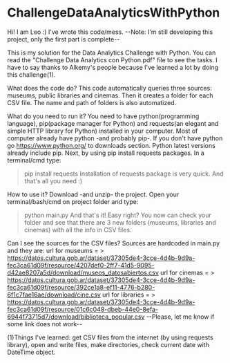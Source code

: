 # ChallengeDataAnalyticsWithPython

Hi! I am Leo :) I've wrote this code/mess.
--Note: I'm still developing this project, only the first part is complete--

This is my solution for the Data Analytics Challenge with Python.
You can read the "Challenge Data Analytics con Python.pdf" file to see the tasks.
I have to say thanks to Alkemy's people because I've learned a lot by doing this challenge(1).

What does the code do?
This code automatically queries three sources: museums, public libraries and cinemas. Then it creates a folder for each CSV file. The name and path of folders is also automatized.

What do you need to run it?
You need to have python(programming language), pip(package manager for Python) and requests(an elegant and simple HTTP library for Python) installed in your computer. Most of computer already have python -and probably pip-. If you don't have python go https://www.python.org/ to downloads section. Python latest versions already include pip. Next, by using pip install requests packages. In a terminal/cmd type:
>pip install requests
Installation of requests package is very quick. And that's all you need :)

How to use it?
Download -and unzip- the project.
Open your terminal/bash/cmd on project folder and type:
>python main.py
And that's it! Easy right? You now can check your folder and see that there are 3 new folders (museums, libraries and cinemas) with all the info in CSV files.

Can I see the sources for the CSV files?
Sources are hardcoded in main.py and they are: 
url for museums = > https://datos.cultura.gob.ar/dataset/37305de4-3cce-4d4b-9d9a-fec3ca61d09f/resource/4207def0-2ff7-41d5-9095-d42ae8207a5d/download/museos_datosabiertos.csv
url for cinemas = > https://datos.cultura.gob.ar/dataset/37305de4-3cce-4d4b-9d9a-fec3ca61d09f/resource/392ce1a8-ef11-4776-b280-6f1c7fae16ae/download/cine.csv
url for libraries = > https://datos.cultura.gob.ar/dataset/37305de4-3cce-4d4b-9d9a-fec3ca61d09f/resource/01c6c048-dbeb-44e0-8efa-6944f73715d7/download/biblioteca_popular.csv
--Please, let me know if some link does not work--


(1)Things I've learned: get CSV files from the internet (by using requests library), open and write files, make directories, check current date with DateTime object.
